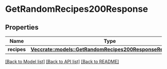 # GetRandomRecipes200Response

## Properties

Name | Type | Description | Notes
------------ | ------------- | ------------- | -------------
**recipes** | [**Vec<crate::models::GetRandomRecipes200ResponseRecipesInner>**](getRandomRecipes_200_response_recipes_inner.md) |  | 

[[Back to Model list]](../README.md#documentation-for-models) [[Back to API list]](../README.md#documentation-for-api-endpoints) [[Back to README]](../README.md)


